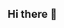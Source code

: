 ## Hi there 👋

<!--
**AmnaB090/AmnaB090** is a ✨ _special_ ✨ repository because its `README.md` (this file) appears on your GitHub profile.

- 🔭 I’m currently working on SEO
- 🌱 I’m currently learning Data Science
- 👯 I’m looking to collaborate on Data Science and SEO Projects
- 🤔 I’m looking for help with Data Science and SEO
- 💬 Ask me about SEO
- 😄 Pronouns: She/Her
- ⚡ Fun fact: Don't get carried away or i will win 😒😁

